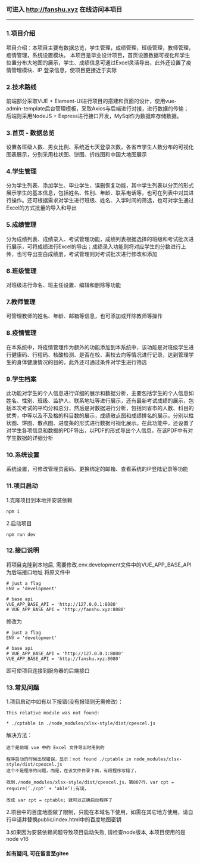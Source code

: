 ### 可进入 http://fanshu.xyz 在线访问本项目
***
### 1.项目介绍
项目介绍：本项目主要有数据总览，学生管理，成绩管理，班级管理，教师管理，疫情管理，系统设置模块。
本项目是毕业设计项目，首页设置数据可视化和学生位置分布大地图的展示，学生、成绩信息可通过Excel灵活导出，此外还设置了疫情管理模块、IP 登录信息，使项目更接近于实际
### 2.技术路线
前端部分采取VUE + Element-UI进行项目的搭建和页面的设计，使用vue-admin-template后台管理模板，采取Axios与后端进行对接，进行数据的传输；后端则采用NodeJS + Express进行接口开发，MySql作为数据库存储数据。
### 3.首页 - 数据总览
设置各班级人数、男女比例、系统近七天登录次数，各省市学生人数分布的可视化图表展示，分别采用柱状图、饼图、折线图和中国大地图展示
### 4.学生管理
分为学生列表、添加学生、毕业学生、误删恢复功能，其中学生列表以分页的形式展示学生的基本信息，包括姓名、性别、年龄、联系电话等，也可在列表中对其进行操作。还可根据需求对学生进行班级、姓名、入学时间的筛选，也可对学生通过Excel的方式批量的导入和导出
### 5.成绩管理
分为成绩列表、成绩录入、考试管理功能，成绩列表根据选择的班级和考试批次进行展示，可将成绩进行Excel的导出；成绩录入功能则将对应学生的分数进行上传，也可导出空白成绩册，考试管理则对考试批次进行修改和添加
### 6.班级管理
对班级进行命名、班主任设置、编辑和删除等功能
### 7.教师管理
可管理教师的姓名、年龄、邮箱等信息，也可添加或开除教师等操作
### 8.疫情管理
在本系统中，将疫情管理作为额外的功能添加到本系统中，该功能是对班级学生进行健康码、行程码、核酸检测、是否在校、离校去向等情况进行记录，达到管理学生的身体健康情况的目的，此外还可通过条件对学生进行筛选
### 9.学生档案
此功能对学生的个人信息进行详细的展示和数据分析，主要包括学生的个人信息如姓名、性别、班级、监护人、联系地址等进行展示，还有最新考试成绩的展示，包括本次考试的平均分和总分，然后是对数据进行分析，包括同省市的人数、科目的优秀，中等以及不及格的科目数的展示，成绩散点图和成绩排名的展示。分别以柱状图、饼图、散点图、进度条的形式进行数据可视化展示。在此功能中，还设置了对学生各项信息和数据的PDF导出，以PDF的形式导出个人信息，在该PDF中有对学生数据的详细分析
### 10.系统设置
系统设置，可修改管理员密码、更换绑定的邮箱、查看系统的IP登陆记录等功能
### 11.项目启动
1.克隆项目到本地并安装依赖
```
npm i
```
2.启动项目
```
npm run dev
```
### 12.接口说明
将项目克隆到本地后, 需要修改.env.development文件中的VUE_APP_BASE_API为后端接口地址
将原文件中
```
# just a flag
ENV = 'development'

# base api
VUE_APP_BASE_API = 'http://127.0.0.1:8080'
# VUE_APP_BASE_API = 'http://fanshu.xyz:8080'
```
修改为
```
# just a flag
ENV = 'development'

# base api
# VUE_APP_BASE_API = 'http://127.0.0.1:8080'
VUE_APP_BASE_API = 'http://fanshu.xyz:8080'
```
即可使项目连接到服务器的后端接口
### 13.常见问题
1.项目启动中如有以下报错(没有报错则无需修改)：
```
This relative module was not found:

* ./cptable in ./node_modules/xlsx-style/dist/cpexcel.js
```
解决方法：
```
这个是前端 vue 中的 Excel 文件导出时用到的

程序启动的时候出现错误，显示：not found ./cptable in node_modules/xlsx-style/dist/cpexcel.js
这个不是程序的问题，而是，在该文件目录下面，有段程序写错了，

找到./node_modules/xlsx-style/dist/cpexcel.js，第807行，var cpt = require(’./cpt’ + ‘able’);有误，

改成 var cpt = cptable; 就可以正确启动程序了
```
2.项目中的百度地图做了限制，只能在本域名下使用，如需在其它地方使用，请自行申请并替换public/index.html中的百度地图密钥

3.如果因为安装依赖问题导致项目启动失败, 请检查node版本, 本项目使用的是node v16
#### 如有疑问, 可在留言至gitee